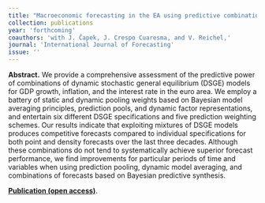 ```yaml
---
title: "Macroeconomic forecasting in the EA using predictive combinations of DSGE models. [doi](https://doi.org/10.1016/j.ijforecast.2022.09.002)"
collection: publications
year: 'forthcoming'
coauthors: 'with J. Čapek, J. Crespo Cuaresma, and V. Reichel,'
journal: 'International Journal of Forecasting'
issue: ''
---
```

**Abstract.** We provide a comprehensive assessment of the predictive power of combinations of dynamic stochastic general equilibrium (DSGE) models for GDP growth, inflation, and the interest rate in the euro area. We employ a battery of static and dynamic pooling weights based on Bayesian model averaging principles, prediction pools, and dynamic factor representations, and entertain six different DSGE specifications and five prediction weighting schemes. Our results indicate that exploiting mixtures of DSGE models produces competitive forecasts compared to individual specifications for both point and density forecasts over the last three decades. Although these combinations do not tend to systematically achieve superior forecast performance, we find improvements for particular periods of time and variables when using prediction pooling, dynamic model averaging, and combinations of forecasts based on Bayesian predictive synthesis.

[**Publication (open access)**](https://doi.org/10.1016/j.ijforecast.2022.09.002).
